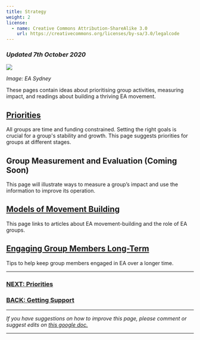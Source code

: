 ```yaml
---
title: Strategy
weight: 2
license:
  - name: Creative Commons Attribution-ShareAlike 3.0
    url: https://creativecommons.org/licenses/by-sa/3.0/legalcode
---
```

### *Updated 7th October 2020*

<p class="large_image_wrapper">
<img src="/img/takeactioneasydney.png" />
</p>

*Image: EA Sydney*

These pages contain ideas about prioritising group activities, measuring impact, and readings about building a thriving EA movement.

## [Priorities](/tips/articles/priorities/)

All groups are time and funding constrained. Setting the right goals is crucial for a group's stability and growth. This page suggests priorities for groups at different stages. 

## Group Measurement and Evaluation (Coming Soon)

This page will illustrate ways to measure a group’s impact and use the information to improve its operation.

## [Models of Movement Building](/tips/articles/models/)

This page links to articles about EA movement-building and the role of EA groups.

## [Engaging Group Members Long-Term](/tips/articles/engaging/)

Tips to help keep group members engaged in EA over a longer time. 

<hr>

### [NEXT: Priorities](/tips/articles/priorities)

### [BACK: Getting Support](/tips/support/)

<hr>

*If you have suggestions on how to improve this page, please comment or suggest edits on* <a target="_blank" href="https://docs.google.com/document/d/184DGLB798wx185qIqLV6LIoIr3w_XKJvAiWB-I_Rvf8/edit?usp=sharing">*this google doc.*</a>

<hr>